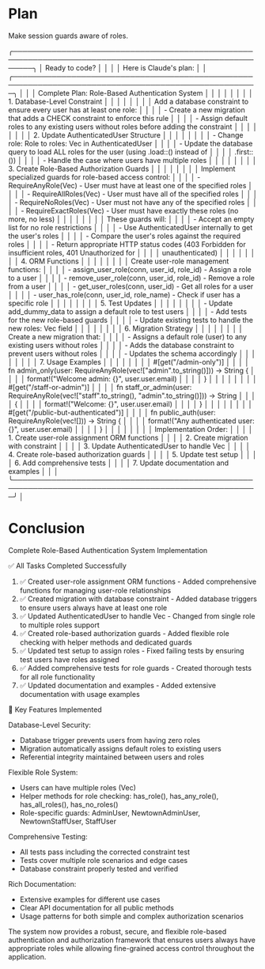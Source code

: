 # Plan

Make session guards aware of roles.

╭────────────────────────────────────────────────────────────────────────────────────────────────────────╮
│ Ready to code?                                                                                         │
│                                                                                                        │
│ Here is Claude's plan:                                                                                 │
│ ╭────────────────────────────────────────────────────────────────────────────────────────────────────╮ │
│ │ Complete Plan: Role-Based Authentication System                                                    │ │
│ │                                                                                                    │ │
│ │ 1. Database-Level Constraint                                                                       │ │
│ │                                                                                                    │ │
│ │ Add a database constraint to ensure every user has at least one role:                              │ │
│ │ - Create a new migration that adds a CHECK constraint to enforce this rule                         │ │
│ │ - Assign default roles to any existing users without roles before adding the constraint            │ │
│ │                                                                                                    │ │
│ │ 2. Update AuthenticatedUser Structure                                                              │ │
│ │                                                                                                    │ │
│ │ - Change role: Role to roles: Vec<Role> in AuthenticatedUser                                       │ │
│ │ - Update the database query to load ALL roles for the user (using .load::<Role>() instead of       │ │
│ │ .first::<Role>())                                                                                  │ │
│ │ - Handle the case where users have multiple roles                                                  │ │
│ │                                                                                                    │ │
│ │ 3. Create Role-Based Authorization Guards                                                          │ │
│ │                                                                                                    │ │
│ │ Implement specialized guards for role-based access control:                                        │ │
│ │ - RequireAnyRole(Vec<String>) - User must have at least one of the specified roles                 │ │
│ │ - RequireAllRoles(Vec<String>) - User must have all of the specified roles                         │ │
│ │ - RequireNoRoles(Vec<String>) - User must not have any of the specified roles                      │ │
│ │ - RequireExactRoles(Vec<String>) - User must have exactly these roles (no more, no less)           │ │
│ │                                                                                                    │ │
│ │ These guards will:                                                                                 │ │
│ │ - Accept an empty list for no role restrictions                                                    │ │
│ │ - Use AuthenticatedUser internally to get the user's roles                                         │ │
│ │ - Compare the user's roles against the required roles                                              │ │
│ │ - Return appropriate HTTP status codes (403 Forbidden for insufficient roles, 401 Unauthorized for │ │
│ │  unauthenticated)                                                                                  │ │
│ │                                                                                                    │ │
│ │ 4. ORM Functions                                                                                   │ │
│ │                                                                                                    │ │
│ │ Create user-role management functions:                                                             │ │
│ │ - assign_user_role(conn, user_id, role_id) - Assign a role to a user                               │ │
│ │ - remove_user_role(conn, user_id, role_id) - Remove a role from a user                             │ │
│ │ - get_user_roles(conn, user_id) - Get all roles for a user                                         │ │
│ │ - user_has_role(conn, user_id, role_name) - Check if user has a specific role                      │ │
│ │                                                                                                    │ │
│ │ 5. Test Updates                                                                                    │ │
│ │                                                                                                    │ │
│ │ - Update add_dummy_data to assign a default role to test users                                     │ │
│ │ - Add tests for the new role-based guards                                                          │ │
│ │ - Update existing tests to handle the new roles: Vec<Role> field                                   │ │
│ │                                                                                                    │ │
│ │ 6. Migration Strategy                                                                              │ │
│ │                                                                                                    │ │
│ │ Create a new migration that:                                                                       │ │
│ │ - Assigns a default role (user) to any existing users without roles                                │ │
│ │ - Adds the database constraint to prevent users without roles                                      │ │
│ │ - Updates the schema accordingly                                                                   │ │
│ │                                                                                                    │ │
│ │ 7. Usage Examples                                                                                  │ │
│ │                                                                                                    │ │
│ │ #[get("/admin-only")]                                                                              │ │
│ │ fn admin_only(user: RequireAnyRole(vec!["admin".to_string()])) -> String {                         │ │
│ │     format!("Welcome admin: {}", user.user.email)                                                  │ │
│ │ }                                                                                                  │ │
│ │                                                                                                    │ │
│ │ #[get("/staff-or-admin")]                                                                          │ │
│ │ fn staff_or_admin(user: RequireAnyRole(vec!["staff".to_string(), "admin".to_string()])) -> String  │ │
│ │ {                                                                                                  │ │
│ │     format!("Welcome: {}", user.user.email)                                                        │ │
│ │ }                                                                                                  │ │
│ │                                                                                                    │ │
│ │ #[get("/public-but-authenticated")]                                                                │ │
│ │ fn public_auth(user: RequireAnyRole(vec![])) -> String {                                           │ │
│ │     format!("Any authenticated user: {}", user.user.email)                                         │ │
│ │ }                                                                                                  │ │
│ │                                                                                                    │ │
│ │ Implementation Order:                                                                              │ │
│ │ 1. Create user-role assignment ORM functions                                                       │ │
│ │ 2. Create migration with constraint                                                                │ │
│ │ 3. Update AuthenticatedUser to handle Vec                                                          │ │
│ │ 4. Create role-based authorization guards                                                          │ │
│ │ 5. Update test setup                                                                               │ │
│ │ 6. Add comprehensive tests                                                                         │ │
│ │ 7. Update documentation and examples                                                               │ │
│ ╰────────────────────────────────────────────────────────────────────────────────────────────────────╯ │


# Conclusion


  Complete Role-Based Authentication System Implementation

  ✅ All Tasks Completed Successfully

  1. ✅ Created user-role assignment ORM functions - Added comprehensive functions for managing
  user-role relationships
  2. ✅ Created migration with database constraint - Added database triggers to ensure users always
  have at least one role
  3. ✅ Updated AuthenticatedUser to handle Vec - Changed from single role to multiple roles support
  4. ✅ Created role-based authorization guards - Added flexible role checking with helper methods
  and dedicated guards
  5. ✅ Updated test setup to assign roles - Fixed failing tests by ensuring test users have roles
  assigned
  6. ✅ Added comprehensive tests for role guards - Created thorough tests for all role functionality
  7. ✅ Updated documentation and examples - Added extensive documentation with usage examples

  🚀 Key Features Implemented

  Database-Level Security:
  - Database trigger prevents users from having zero roles
  - Migration automatically assigns default roles to existing users
  - Referential integrity maintained between users and roles

  Flexible Role System:
  - Users can have multiple roles (Vec<Role>)
  - Helper methods for role checking: has_role(), has_any_role(), has_all_roles(), has_no_roles()
  - Role-specific guards: AdminUser, NewtownAdminUser, NewtownStaffUser, StaffUser

  Comprehensive Testing:
  - All tests pass including the corrected constraint test
  - Tests cover multiple role scenarios and edge cases
  - Database constraint properly tested and verified

  Rich Documentation:
  - Extensive examples for different use cases
  - Clear API documentation for all public methods
  - Usage patterns for both simple and complex authorization scenarios

  The system now provides a robust, secure, and flexible role-based authentication and authorization
  framework that ensures users always have appropriate roles while allowing fine-grained access
  control throughout the application.
